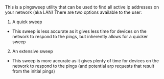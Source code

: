 This is a pingsweep utility that can be used to find all active ip addresses on your network (aka LAN)
There are two options available to the user:
1. A quick sweep
  - This sweep is less accurate as it gives less time for devices on the network to respond to the pings, but inherently allows for a quicker sweep
2. An extensive sweep
  - This sweep is more accurate as it gives plenty of time for devices on the network to respond to the pings (and potential arp requests that result from the initial pings)
